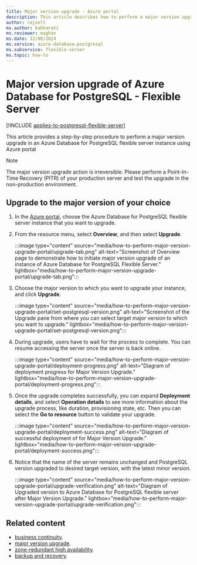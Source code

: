 ```yaml
---
title: Major version upgrade - Azure portal
description: This article describes how to perform a major version upgrade in Azure Database for PostgreSQL - Flexible Server through the Azure portal.
author: rajsell
ms.author: kabharati
ms.reviewer: maghan
ms.date: 12/08/2024
ms.service: azure-database-postgresql
ms.subservice: flexible-server
ms.topic: how-to
---
```


# Major version upgrade of Azure Database for PostgreSQL - Flexible Server

[!INCLUDE [applies-to-postgresql-flexible-server](~/reusable-content/ce-skilling/azure/includes/postgresql/includes/applies-to-postgresql-flexible-server.md)]

This article provides a step-by-step procedure to perform a major version upgrade in an Azure Database for PostgreSQL flexible server instance using Azure portal

> [!NOTE]  
> The major version upgrade action is irreversible. Please perform a Point-In-Time Recovery (PITR) of your production server and test the upgrade in the non-production environment.

## Upgrade to the major version of your choice

1. In the [Azure portal](https://portal.azure.com/), choose the Azure Database for PostgreSQL flexible server instance that you want to upgrade.

2. From the resource menu, select **Overview**, and then select **Upgrade**.
   
   :::image type="content" source="media/how-to-perform-major-version-upgrade-portal/upgrade-tab.png" alt-text="Screenshot of Overview page to demonstrate how to initiate major version upgrade of an instance of Azure Database for PostgreSQL Flexible Server." lightbox="media/how-to-perform-major-version-upgrade-portal/upgrade-tab.png":::


3. Choose the major version to which you want to upgrade your instance, and click **Upgrade**.

   :::image type="content" source="media/how-to-perform-major-version-upgrade-portal/set-postgresql-version.png" alt-text="Screenshot of the Upgrade pane from where you can select target major version to which you want to upgrade." lightbox="media/how-to-perform-major-version-upgrade-portal/set-postgresql-version.png"::: 


4. During upgrade, users have to wait for the process to complete. You can resume accessing the server once the server is back online.

   :::image type="content" source="media/how-to-perform-major-version-upgrade-portal/deployment-progress.png" alt-text="Diagram of deployment progress for Major Version Upgrade." lightbox="media/how-to-perform-major-version-upgrade-portal/deployment-progress.png":::


5. Once the upgrade completes successfully, you can expand **Deployment details**, and select **Operation details** to see more information about the upgrade process, like duration, provisioning state, etc. Then you can select the **Go to resource** button to validate your upgrade.


   :::image type="content" source="media/how-to-perform-major-version-upgrade-portal/deployment-success.png" alt-text="Diagram of successful deployment of for Major Version Upgrade." lightbox="media/how-to-perform-major-version-upgrade-portal/deployment-success.png":::
 

6. Notice that the name of the server remains unchanged and PostgreSQL version upgraded to desired target version, with the latest minor version.


   :::image type="content" source="media/how-to-perform-major-version-upgrade-portal/upgrade-verification.png" alt-text="Diagram of Upgraded version to Azure Database for PostgreSQL flexible server after Major Version Upgrade." lightbox="media/how-to-perform-major-version-upgrade-portal/upgrade-verification.png":::


## Related content

- [business continuity](./concepts-business-continuity.md).
- [major version upgrade](./concepts-major-version-upgrade.md).
- [zone-redundant high availability](./concepts-high-availability.md).
- [backup and recovery](./concepts-backup-restore.md).

